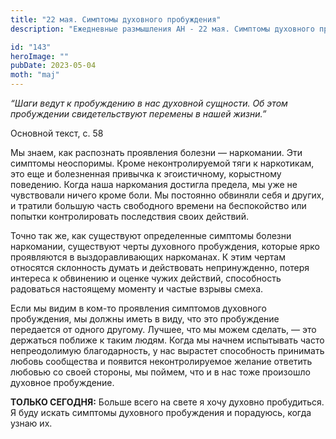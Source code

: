 ```yaml
---
title: "22 мая. Симптомы духовного пробуждения"
description: "Ежедневные размышления АН - 22 мая. Симптомы духовного пробуждения"

id: "143"
heroImage: ""
pubDate: 2023-05-04
moth: "maj"
---
```


_“Шаги ведут к пробуждению в нас духовной сущности. Об этом пробуждении
свидетельствуют перемены в нашей жизни.”_

Основной текст, с. 58

Мы знаем, как распознать проявления болезни — наркомании. Эти симптомы
неоспоримы. Кроме неконтролируемой тяги к наркотикам, это еще и болезненная
привычка к эгоистичному, корыстному поведению. Когда наша наркомания достигла
предела, мы уже не чувствовали ничего кроме боли. Мы постоянно обвиняли себя и
других, и тратили большую часть свободного времени на беспокойство или попытки
контролировать последствия своих действий.

Точно так же, как существуют определенные симптомы болезни наркомании,
существуют черты духовного пробуждения, которые ярко проявляются в
выздоравливающих наркоманах. К этим чертам относятся склонность думать и
действовать непринужденно, потеря интереса к обвинению и оценке чужих
действий, способность радоваться настоящему моменту и частые взрывы смеха.

Если мы видим в ком-то проявления симптомов духовного пробуждения, мы должны
иметь в виду, что это пробуждение передается от одного другому. Лучшее, что мы
можем сделать, — это держаться поближе к таким людям. Когда мы начнем
испытывать часто непреодолимую благодарность, у нас вырастет способность
принимать любовь сообщества и появится неконтролируемое желание ответить
любовью со своей стороны, мы поймем, что и в нас тоже произошло духовное
пробуждение.

**ТОЛЬКО СЕГОДНЯ:** Больше всего на свете я хочу духовно пробудиться. Я буду
искать симптомы духовного пробуждения и порадуюсь, когда узнаю их.
